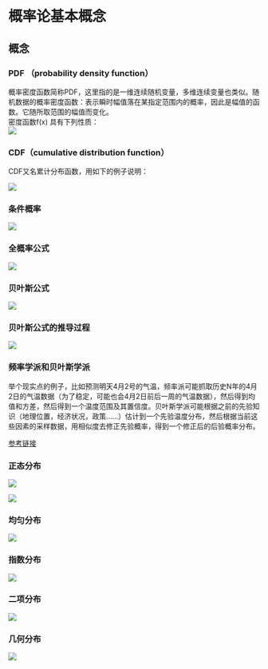 # 概率论基本概念
## 概念
### PDF （probability density function）

概率密度函数简称PDF，这里指的是一维连续随机变量，多维连续变量也类似。随机数据的概率密度函数：表示瞬时幅值落在某指定范围内的概率，因此是幅值的函数。它随所取范围的幅值而变化。  
密度函数f(x) 具有下列性质：  
![](QQ20170315-232849.png)

### CDF（cumulative distribution function）
CDF又名累计分布函数，用如下的例子说明：


  
  
![](QQ20170315-233648.png)

  
### 条件概率

![](1.png)

### 全概率公式

![](3.png)

### 贝叶斯公式

![](4.png)


### 贝叶斯公式的推导过程

![](5.png)

### 频率学派和贝叶斯学派
举个现实点的例子，比如预测明天4月2号的气温，频率派可能抓取历史N年的4月2日的气温数据（为了稳定，可能也会4月2日前后一周的气温数据），然后得到均值和方差，然后得到一个温度范围及其置信度。贝叶斯学派可能根据之前的先验知识（地理位置，经济状况，政策……）估计到一个先验温度分布，然后根据当前这些因素的采样数据，用相似度去修正先验概率，得到一个修正后的后验概率分布。

[参考链接](http://www.tuicool.com/articles/AfaU3ay)

### 正态分布

![](6.png)

![](7.png)

### 均匀分布

![](8.png)

### 指数分布

![](9.png)

### 二项分布
![](10.png)

### 几何分布
![](11.png)
